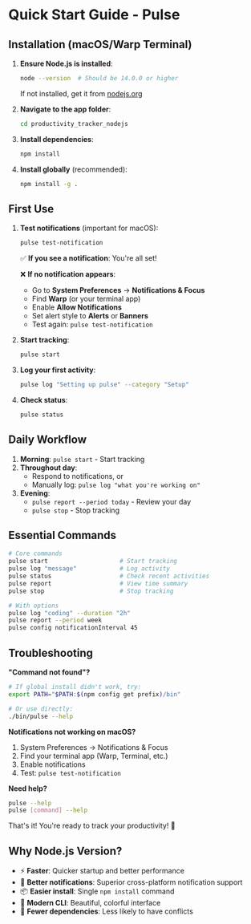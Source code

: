 # Quick Start Guide - Pulse

## Installation (macOS/Warp Terminal)

1. **Ensure Node.js is installed**:
   ```bash
   node --version  # Should be 14.0.0 or higher
   ```
   If not installed, get it from [nodejs.org](https://nodejs.org/)

2. **Navigate to the app folder**:
   ```bash
   cd productivity_tracker_nodejs
   ```

3. **Install dependencies**:
   ```bash
   npm install
   ```

4. **Install globally** (recommended):
   ```bash
   npm install -g .
   ```

## First Use

1. **Test notifications** (important for macOS):
   ```bash
   pulse test-notification
   ```
   
   ✅ **If you see a notification**: You're all set!
   
   ❌ **If no notification appears**:
   - Go to **System Preferences** → **Notifications & Focus**
   - Find **Warp** (or your terminal app)
   - Enable **Allow Notifications**
   - Set alert style to **Alerts** or **Banners**
   - Test again: `pulse test-notification`

2. **Start tracking**:
   ```bash
   pulse start
   ```

3. **Log your first activity**:
   ```bash
   pulse log "Setting up pulse" --category "Setup"
   ```

4. **Check status**:
   ```bash
   pulse status
   ```

## Daily Workflow

1. **Morning**: `pulse start` - Start tracking
2. **Throughout day**: 
   - Respond to notifications, or
   - Manually log: `pulse log "what you're working on"`
3. **Evening**: 
   - `pulse report --period today` - Review your day
   - `pulse stop` - Stop tracking

## Essential Commands

```bash
# Core commands
pulse start                    # Start tracking
pulse log "message"            # Log activity
pulse status                   # Check recent activities
pulse report                   # View time summary
pulse stop                     # Stop tracking

# With options
pulse log "coding" --duration "2h"
pulse report --period week
pulse config notificationInterval 45
```

## Troubleshooting

**"Command not found"?**
```bash
# If global install didn't work, try:
export PATH="$PATH:$(npm config get prefix)/bin"

# Or use directly:
./bin/pulse --help
```

**Notifications not working on macOS?**
1. System Preferences → Notifications & Focus
2. Find your terminal app (Warp, Terminal, etc.)
3. Enable notifications
4. Test: `pulse test-notification`

**Need help?**
```bash
pulse --help
pulse [command] --help
```

That's it! You're ready to track your productivity! 🚀

## Why Node.js Version?

- ⚡ **Faster**: Quicker startup and better performance
- 🔔 **Better notifications**: Superior cross-platform notification support
- 📦 **Easier install**: Single `npm install` command
- 🎨 **Modern CLI**: Beautiful, colorful interface
- 🔧 **Fewer dependencies**: Less likely to have conflicts

